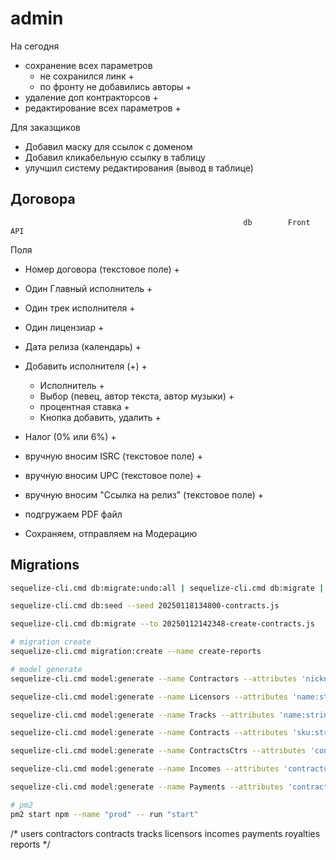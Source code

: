 # admin


На сегодня 

- сохранение всех параметров
  - не сохранился линк                                    +
  - по фронту не добавились авторы                        +
- удаление доп контракторсов                              +
- редактирование всех параметров                          +

Для заказщиков
- Добавил маску для ссылок с доменом
- Добавил кликабельную ссылку в таблицу
- улучшил систему редактирования (вывод в таблице)


## Договора
                                                        db        Front         API         
Поля
- Номер договора (текстовое поле)                         +         
- Один Главный исполнитель                                +         
- Один трек исполнителя                                   +         
- Один лицензиар                                          +         
- Дата релиза (календарь)                                 +         

- Добавить исполнителя (+)                                +
  - Исполнитель                                           +
  - Выбор (певец, автор текста, автор музыки)             +
  - процентная ставка                                     +
  - Кнопка добавить, удалить                              +

- Налог (0% или 6%)                                       +
- вручную вносим ISRC (текстовое поле)                    +
- вручную вносим UPC (текстовое поле)                     +
- вручную вносим "Ссылка на релиз" (текстовое поле)       +

-	подгружаем PDF файл                                     
-	Сохраняем, отправляем на Модерацию                      
 

## Migrations

```sh
sequelize-cli.cmd db:migrate:undo:all | sequelize-cli.cmd db:migrate | sequelize-cli.cmd db:seed:all

sequelize-cli.cmd db:seed --seed 20250118134800-contracts.js

sequelize-cli.cmd db:migrate --to 20250112142348-create-contracts.js

# migration create
sequelize-cli.cmd migration:create --name create-reports

# model generate
sequelize-cli.cmd model:generate --name Contractors --attributes 'nickname:string,firstname:string,lastname:string,patronymic:string'

sequelize-cli.cmd model:generate --name Licensors --attributes 'name:string'

sequelize-cli.cmd model:generate --name Tracks --attributes 'name:string,contractorId:integer'

sequelize-cli.cmd model:generate --name Contracts --attributes 'sku:string, contractorId:integer, trackId:integer, LicensorId:integer, date:date, tax:integer, iscr:string, upc:string, link:string, file:string, moderated:integer'

sequelize-cli.cmd model:generate --name ContractsCtrs --attributes 'contractId:integer, contractorId:integer, type:string, percent:integer'

sequelize-cli.cmd model:generate --name Incomes --attributes 'contractorId:integer, trackId:integer, year:integer, q1:integer, q2:integer, q3:integer, q4:integer, total:integer, comment: string'

sequelize-cli.cmd model:generate --name Payments --attributes 'contractorId:integer, trackId:integer, year:integer, q1:integer, q1p:tinyint, q2:integer, q2p:tinyint, q3:integer, q3p:tinyint, q4:integer, q4p:tinyint, total:integer, comment:string'

# pm2
pm2 start npm --name "prod" -- run "start"

```

  /*
  users
  contractors
  contracts
  tracks
  licensors
  incomes
  payments
  royalties
  reports
  */
